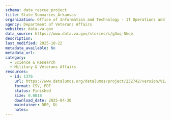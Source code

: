 ```yaml
---
schema: data_rescue_project 
title: State Summaries_Arkansas
organization: Office of Information and Technology - IT Operations and Services (ITOPS)
agency: Department of Veterans Affairs
websites: data.va.gov
data_source: https://www.data.va.gov/stories/s/g3uq-5kqb
description: 
last_modified: 2025-10-22
metadata_available: No
metadata_url: 
category:
  - Science & Research 
  - Military & Veterans Affairs 
resources:
  - id: 1376
    url: https://www.datalumos.org/datalumos/project/232742/version/V1/view
    format: CSV, PDF
    status: Finished
    size: 0.0018
    download_date: 2025-04-30
    maintainer: DRP, DL
    notes: 
---
```

